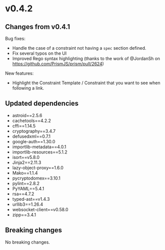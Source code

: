 # v0.4.2

## Changes from v0.4.1

Bug fixes:

- Handle the case of a constraint not having a `spec` section defined.
- Fix several typos on the UI
- Improved Rego syntax highlighting (thanks to the work of @JordanSh on <https://github.com/PrismJS/prism/pull/2624>)

New features:

- Highlight the Constraint Template / Constraint that you want to see when following a link.

## Updated dependencies

- astroid==2.5.6
- cachetools==4.2.2
- cffi==1.14.5
- cryptography==3.4.7
- defusedxml==0.7.1
- google-auth==1.30.0
- importlib-metadata==4.0.1
- importlib-resources==5.1.2
- isort==v5.8.0
- Jinja2==2.11.3
- lazy-object-proxy==1.6.0
- Mako==1.1.4
- pycryptodomex==3.10.1
- pylint==2.8.2
- PyYAML==5.4.1
- rsa==4.7.2
- typed-ast==v1.4.3
- urllib3==1.26.4
- websocket-client==v0.58.0
- zipp==3.4.1

## Breaking changes

No breaking changes.
